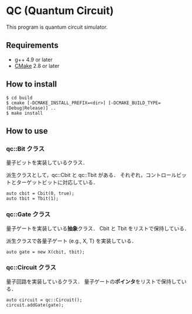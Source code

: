 QC (Quantum Circuit)
==============
This program is quantum circuit simulator.

Requirements
---------------
* g++ 4.9 or later
* [CMake][cmake] 2.8 or later

How to install
---------------
```
$ cd build
$ cmake [-DCMAKE_INSTALL_PREFIX=<dir>] [-DCMAKE_BUILD_TYPE=(Debug|Release)] ..
$ make install
```

How to use
---------------
### qc::Bit クラス
量子ビットを実装しているクラス．
  
派生クラスとして，qc::Cbit と qc::Tbit がある．
それぞれ，コントロールビットとターゲットビットに対応している．

```
auto cbit = Cbit(0, true);
auto tbit = Tbit(1);
```

### qc::Gate クラス
量子ゲートを実装している**抽象**クラス．
Cbit と Tbit をリストで保持している．
  
派生クラスで各量子ゲート (e.g., X, T) を実装している．

```
auto gate = new X(cbit, tbit);
```

### qc::Circuit クラス
量子回路を実装しているクラス．
量子ゲートの**ポインタ**をリストで保持している．

```
auto circuit = qc::Circuit();
circuit.addGate(gate);
```

[cmake]: https://cmake.org/
